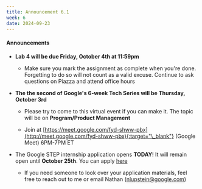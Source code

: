 ```yaml
---
title: Announcement 6.1
week: 6
date: 2024-09-23
---
```


#### **Announcements**

- **Lab 4 will be due Friday, October 4th at 11:59pm**
  - Make sure you mark the assignment as complete when you're done. Forgetting to do so will not count as a valid excuse. Continue to ask questions on Piazza and attend office hours
- **The the second of Google's 6-week Tech Series will be Thursday, October 3rd**
   - Please try to come to this virtual event if you can make it. The topic will be on **Program/Product Management** 

   - Join at [https://meet.google.com/fyd-shww-pbx](http://meet.google.com/fyd-shww-pbx){:target="\_blank"} (Google Meet) 
6PM-7PM ET

- The Google STEP internship application opens **TODAY**! It will remain open until **October 25th**. You can apply [here](https://www.google.com/about/careers/applications/jobs/results/122462543208686278-step-intern-first-year-bachelors-student-summer-2025?q=STEP#!t=jo&jid=127025001&)
  - If you need someone to look over your application materials, feel free to reach out to me or email Nathan (nlupstein@google.com)
